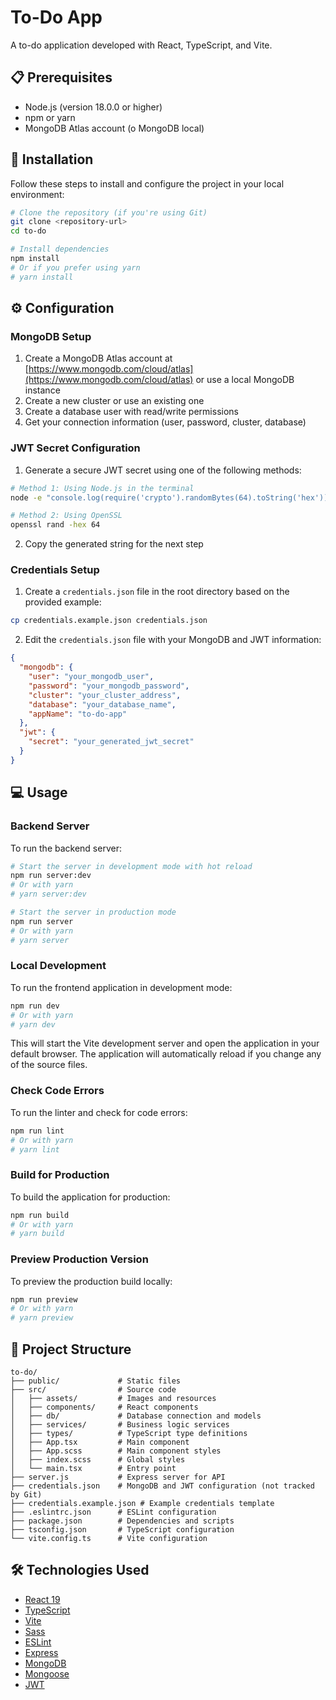 # To-Do App

A to-do application developed with React, TypeScript, and Vite.

## 📋 Prerequisites

- Node.js (version 18.0.0 or higher)
- npm or yarn
- MongoDB Atlas account (o MongoDB local)

## 🚀 Installation

Follow these steps to install and configure the project in your local environment:

```bash
# Clone the repository (if you're using Git)
git clone <repository-url>
cd to-do

# Install dependencies
npm install
# Or if you prefer using yarn
# yarn install
```

## ⚙️ Configuration

### MongoDB Setup

1. Create a MongoDB Atlas account at [https://www.mongodb.com/cloud/atlas](https://www.mongodb.com/cloud/atlas) or use a local MongoDB instance
2. Create a new cluster or use an existing one
3. Create a database user with read/write permissions
4. Get your connection information (user, password, cluster, database)

### JWT Secret Configuration

1. Generate a secure JWT secret using one of the following methods:

```bash
# Method 1: Using Node.js in the terminal
node -e "console.log(require('crypto').randomBytes(64).toString('hex'))"

# Method 2: Using OpenSSL
openssl rand -hex 64
```

2. Copy the generated string for the next step

### Credentials Setup

1. Create a `credentials.json` file in the root directory based on the provided example:

```bash
cp credentials.example.json credentials.json
```

2. Edit the `credentials.json` file with your MongoDB and JWT information:

```json
{
  "mongodb": {
    "user": "your_mongodb_user",
    "password": "your_mongodb_password",
    "cluster": "your_cluster_address",
    "database": "your_database_name",
    "appName": "to-do-app"
  },
  "jwt": {
    "secret": "your_generated_jwt_secret"
  }
}
```

## 💻 Usage

### Backend Server

To run the backend server:

```bash
# Start the server in development mode with hot reload
npm run server:dev
# Or with yarn
# yarn server:dev

# Start the server in production mode
npm run server
# Or with yarn
# yarn server
```

### Local Development

To run the frontend application in development mode:

```bash
npm run dev
# Or with yarn
# yarn dev
```

This will start the Vite development server and open the application in your default browser. The application will automatically reload if you change any of the source files.

### Check Code Errors

To run the linter and check for code errors:

```bash
npm run lint
# Or with yarn
# yarn lint
```

### Build for Production

To build the application for production:

```bash
npm run build
# Or with yarn
# yarn build
```

### Preview Production Version

To preview the production build locally:

```bash
npm run preview
# Or with yarn
# yarn preview
```

## 📁 Project Structure

```
to-do/
├── public/             # Static files
├── src/                # Source code
│   ├── assets/         # Images and resources
│   ├── components/     # React components
│   ├── db/             # Database connection and models
│   ├── services/       # Business logic services
│   ├── types/          # TypeScript type definitions
│   ├── App.tsx         # Main component
│   ├── App.scss        # Main component styles
│   ├── index.scss      # Global styles
│   └── main.tsx        # Entry point
├── server.js           # Express server for API
├── credentials.json    # MongoDB and JWT configuration (not tracked by Git)
├── credentials.example.json # Example credentials template
├── .eslintrc.json      # ESLint configuration
├── package.json        # Dependencies and scripts
├── tsconfig.json       # TypeScript configuration
└── vite.config.ts      # Vite configuration
```

## 🛠️ Technologies Used

- [React 19](https://react.dev/)
- [TypeScript](https://www.typescriptlang.org/)
- [Vite](https://vite.dev/)
- [Sass](https://sass-lang.com/)
- [ESLint](https://eslint.org/)
- [Express](https://expressjs.com/)
- [MongoDB](https://www.mongodb.com/)
- [Mongoose](https://mongoosejs.com/)
- [JWT](https://jwt.io/)
